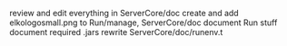 review and edit everything in ServerCore/doc
create and add elkologosmall.png to Run/manage, ServerCore/doc
document Run stuff
document required .jars
rewrite ServerCore/doc/runenv.t
